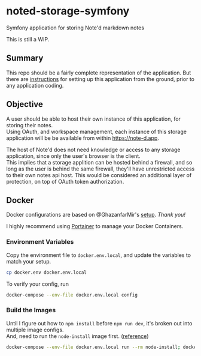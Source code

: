 # noted-storage-symfony
Symfony application for storing Note'd markdown notes

This is still a WIP.

## Summary

This repo should be a fairly complete representation of the application. But there are [instructions](docs/App-Setup.md)
for setting up this application from the ground, prior to any application coding.

## Objective

A user should be able to host their own instance of this application, for storing their notes.  
Using OAuth, and workspace management, each instance of this storage application will be be available from within https://note-d.app.

The host of Note'd does not need knowledge or access to any storage application, since only the user's browser is the client.  
This implies that a storage applition can be hosted behind a firewall, and so long as the user is behind the same firewall, they'll have
unrestricted access to their own notes api host. This would be considered an additional layer of protection, on top of OAuth token
authorization.

## Docker

Docker configurations are based on @GhazanfarMir's [setup](https://github.com/GhazanfarMir/dockercompose-laravel-nginx).
_Thank you!_

I highly recommend using [Portainer](https://documentation.portainer.io/quickstart/) to manage your Docker Containers.

### Environment Variables
Copy the environment file to `docker.env.local`, and update the variables to match your setup.
```bash
cp docker.env docker.env.local
```

To verify your config, run
```bash
docker-compose --env-file docker.env.local config
```

### Build the Images
Until I figure out how to `npm install` before `npm run dev`, it's broken out into multiple image configs.  
And, need to run the `node-install` image first.
([reference](https://hackernoon.com/a-better-way-to-develop-node-js-with-docker-cd29d3a0093))

```bash
docker-compose --env-file docker.env.local run --rm node-install; docker-compose --env-file docker.env.local up -d --build
```
